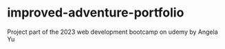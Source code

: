 # improved-adventure-portfolio
Project part of the 2023 web development bootcamp on udemy by Angela Yu
